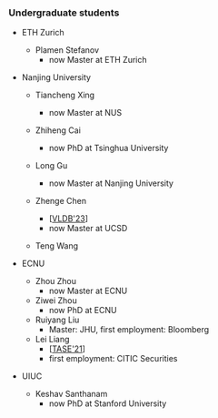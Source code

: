 <h3>Undergraduate students</h3>

- ETH Zurich
	- Plamen Stefanov
		- now Master at ETH Zurich
	
- Nanjing University
	- Tiancheng Xing
		- now Master at NUS
	- Zhiheng Cai
		- now PhD at Tsinghua University
	- Long Gu
		- now Master at Nanjing University
	- Zhenge Chen
		- [[VLDB'23](https://www.vldb.org/pvldb/vol16/p1264-wei.pdf)]
		- now Master at UCSD

	- Teng Wang
	
- ECNU
	- Zhou Zhou
		- now Master at ECNU
	- Ziwei Zhou 
		- now PhD at ECNU
	- Ruiyang Liu
		- Master: JHU, first employment: Bloomberg
	- Lei Liang
		- [[TASE'21](https://ieeexplore.ieee.org/document/9546747)]
		- first employment: CITIC Securities

	
- UIUC
	- Keshav Santhanam
		- now PhD at Stanford University